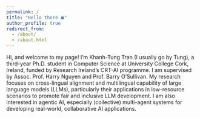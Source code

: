 ```yaml
---
permalink: /
title: "Hello there 🍀"
author_profile: true
redirect_from: 
  - /about/
  - /about.html
---
```


Hi, and welcome to my page! I’m Khanh-Tung Tran (I usually go by Tung), a third-year Ph.D. student in Computer Science at University College Cork, Ireland, funded by Research Ireland’s CRT-AI programme. I am supervised by Assoc. Prof. Harry Nguyen and Prof. Barry O’Sullivan. My research focuses on cross-lingual alignment and multilingual capability of large language models (LLMs), particularly their applications in low-resource scenarios to promote fair and inclusive LLM development. I am also interested in agentic AI, especially (collective) multi-agent systems for developing real-world, collaborative AI applications.
